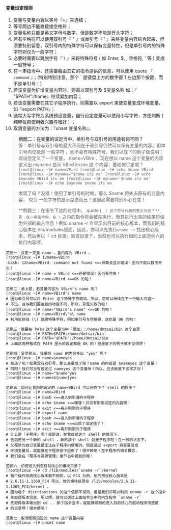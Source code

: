 #### 变量设定规则
1. 变量与变量内容以等号『=』来连结；
2. 等号两边不能直接接空格符；
3. 变量名称只能是英文字母与数字，但是数字不能是开头字符；
4. 若有空格符可以使用双引号『 " 』或单引号『 ' 』来将变量内容结合起来，但须要特别留意，双引号内的特殊字符可以保有变量特性，但是单引号内的特殊字符则仅为一般字符；
5. 必要时需要以跳脱字符『 \ 』来将特殊符号 ( 如 Enter, $, \, 空格符, ' 等 ) 变成一般符号；
6. 在一串指令中，还需要藉由其它的指令提供的信息，可以使用 quote 『 ` command` 』；(特别特别注意，那个 \` 是键盘上方的数字键 1 左边那个按键，而不是单引号！)
7. 若该变量为扩增变量内容时，则需以双引号及 $变量名称 如：『 "$PATH":/home』继续累加内容；
8. 若该变量需要在其它子程序执行，则需要以 export 来使变量变成环境变量， 如『export PATH』；
9. 通常大写字符为系统预设变量，自行设定变量可以使用小写字符，方便判断 ( 纯粹依照使用者兴趣与嗜好 ) ；
10. 取消变量的方法为：『unset 变量名称』。

> **例题二：在变量的设定当中，单引号与双引号的用途有何不同？**   
> 答：单引号与双引号的最大不同在于双引号仍然可以保有变量的内容，但单引号内仅能是
一般字符 ，而不会有特殊符号。我们以底下的例子做说明：假设您定义了一个变量，
name=VBird ，现在想以 name 这个变量的内容定义出 myname 显示 VBird its me 这
个内容，要如何订定呢？
    ```
    [root@linux ~]# name=VBird
    [root@linux ~]# echo $name
    VBird
    [root@linux ~]# myname="$name its me"
    [root@linux ~]# echo $myname
    VBird its me
    [root@linux ~]# myname='$name its me'
    [root@linux ~]# echo $myname
    $name its me
    ```

>发现了吗？没错！使用了单引号的时候，那么 $name 将失去原有的变量内容， 仅为
一般字符的显示型态而已！这里必需要特别小心在意！   

> **例题三：在指令下达的过程中， quote ( ` ) 这个符号代表的意义为何？**  
> 答：在一串指令中，在 \` 之内的指令将会被先执行，而其执行出来的结果将做为外部的输入信息！例如 uname -r 会显示出目前的核心版本，而我们的核心版本在 /lib/modules里面，因此，你可以先执行`uname -r` 找出核心版本，然后再以『 cd 目录』到该目录下，当然也可以执行如同上面范例六的执行内容啰。

```linux
范例一：设定一变量 name ，且内容为 VBird 。
[root@linux ~]# 12name=VBird
-bash: 12name=VBird: command not found <==屏幕会显示错误！因为不能以数字开头！
[root@linux ~]# name = VBird <==还是错误！因为有空白！
[root@linux ~]# name=VBird <==OK 的啦！

范例二：承上题，若变量内容为 VBird's name 呢？
[root@linux ~]# name=VBird's name
# 因为单引号可以将 Enter 这个特殊字符取消，所以，您可以继续在下一行输入内容～
# 不过，这与我们要达到的功能不同，所以，算是失败的啦！
[root@linux ~]# name="VBird's name" <==OK 的啦！
[root@linux ~]# name=VBird\'s\ name
# 利用反斜线 (\) 跳脱特殊字符，例如单引号与空格键，这也是 OK 的啦！

范例三：我要在 PATH 这个变量当中『累加』:/home/dmtsai/bin 这个目录
[root@linux ~]# PATH=$PATH:/home/dmtsai/bin
[root@linux ~]# PATH="$PATH":/home/dmtsai/bin
# 上面这两种格式在 PATH 里头的设定都是 OK 的！但是底下的例子就不见得啰！

范例四：呈范例三，我要将 name 的内容多出 "yes" 呢？
[root@linux ~]# name=$nameyes
# 知道了吧？如果没有双引号，那么变量成了啥？name 的内容是 $nameyes 这个变量！
# 呵呵！我们可没有设定过 nameyes 这个变量吶！所以，应该是底下这样才对！
[root@linux ~]# name="$name"yes
[root@linux ~]# name=${name}yes

范例五：如何让我刚刚设定的 name=VBird 可以用在下个 shell 的程序？
[root@linux ~]# name=VBird
[root@linux ~]# bash <==进入到所谓的子程序
[root@linux ~]# echo $name <==嘿嘿！并没有刚刚设定的内容喔！
[root@linux ~]# exit <==离开刚刚的子程序
[root@linux ~]# export name
[root@linux ~]# bash <==进入到所谓的子程序
[root@linux ~]# echo $name <==出现了设定值了！
[root@linux ~]# exit <==离开刚刚的子程序
# 什么是『子程序』呢？就是说，在我目前这个 shell 的情况下，
# 去启用另一个新的 shell ，新的那个 shell 就是子程序啦！在一般的状态下，
# 父程序的自订变量是无法在子程序内使用的。但是透过 export 将变量变成
# 环境变量后，就能够在子程序底下应用了！很不赖吧！至于程序的相关概念，
# 我们会在『程序与资源管理』章节当中提到的喔！

范例六：如何进入到您目前核心的模块目录？
[root@linux ~]# cd /lib/modules/`uname -r`/kernel
# 每个操作系统核心版本都不相同，以 FC4 为例，他的预设核心版本是
# 2.6.11-1.1369_FC4 所以，他的模块目录在 /lib/modules/2.6.11-1.1369_FC4/kernel 。
# 因为每个 distributions 的这个值都不相同，但是我们却可以利用 uname -r 这个指令
# 先取得版本信息，所以啰，就可以透过上面指令当中的内含指令 `uname -r`
# 先取得版本输出到 cd .. 那个指令当中，就能够顺利的进入目前核心的驱动程序所放置
# 的目录啰！很方便吧！

范例七：取消刚刚设定的 name 这个变量内容
[root@linux ~]# unset name
```
